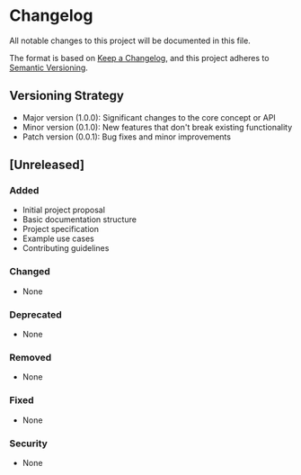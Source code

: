# Changelog

All notable changes to this project will be documented in this file.

The format is based on [Keep a Changelog](https://keepachangelog.com/en/1.0.0/),
and this project adheres to [Semantic Versioning](https://semver.org/spec/v2.0.0.html).

## Versioning Strategy

- Major version (1.0.0): Significant changes to the core concept or API
- Minor version (0.1.0): New features that don't break existing functionality
- Patch version (0.0.1): Bug fixes and minor improvements

## [Unreleased]

### Added

- Initial project proposal
- Basic documentation structure
- Project specification
- Example use cases
- Contributing guidelines

### Changed

- None

### Deprecated

- None

### Removed

- None

### Fixed

- None

### Security

- None
